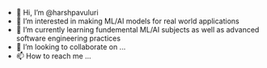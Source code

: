 - 👋 Hi, I’m @harshpavuluri
- 👀 I’m interested in making ML/AI models for real world applications
- 🌱 I’m currently learning fundemental ML/AI subjects as well as advanced software engineering practices
- 💞️ I’m looking to collaborate on ...
- 📫 How to reach me ...

<!---
harshpavuluri/harshpavuluri is a ✨ special ✨ repository because its `README.md` (this file) appears on your GitHub profile.
You can click the Preview link to take a look at your changes.
--->
